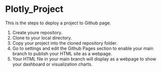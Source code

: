 # Plotly_Project

This is the steps to deploy a project to Github page.

1. Create youre repository.
2. Clone to your local directory.
3. Copy your project into the cloned repository folder.
4. Go to settings and edit the Github Pages section to enable your main branch to publish your HTML site as a webpage.
4. Your HTML file in your main branch will display as a webpage to show your dashboard or visualization charts.
